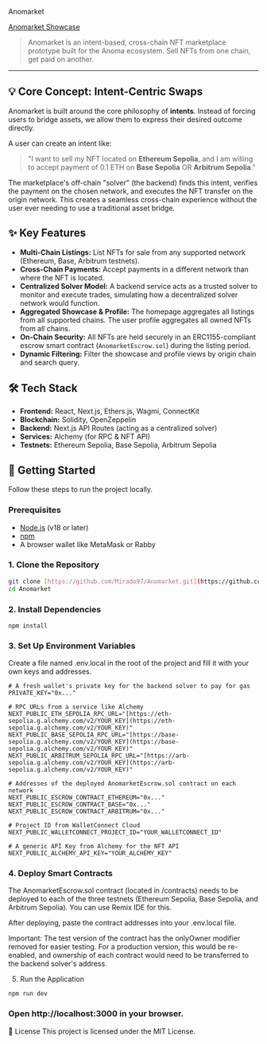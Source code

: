 
  Anomarket 

[Anomarket Showcase](https://youtu.be/duVZXlhkumQ)

> Anomarket is an intent-based, cross-chain NFT marketplace prototype built for the Anoma ecosystem. Sell NFTs from one chain, get paid on another.

---

## 💡 Core Concept: Intent-Centric Swaps

Anomarket is built around the core philosophy of **intents**. Instead of forcing users to bridge assets, we allow them to express their desired outcome directly.

A user can create an intent like:
> "I want to sell my NFT located on **Ethereum Sepolia**, and I am willing to accept payment of 0.1 ETH on **Base Sepolia** OR **Arbitrum Sepolia**."

The marketplace's off-chain "solver" (the backend) finds this intent, verifies the payment on the chosen network, and executes the NFT transfer on the origin network. This creates a seamless cross-chain experience without the user ever needing to use a traditional asset bridge.

## ✨ Key Features

* **Multi-Chain Listings:** List NFTs for sale from any supported network (Ethereum, Base, Arbitrum testnets).
* **Cross-Chain Payments:** Accept payments in a different network than where the NFT is located.
* **Centralized Solver Model:** A backend service acts as a trusted solver to monitor and execute trades, simulating how a decentralized solver network would function.
* **Aggregated Showcase & Profile:** The homepage aggregates all listings from all supported chains. The user profile aggregates all owned NFTs from all chains.
* **On-Chain Security:** All NFTs are held securely in an ERC1155-compliant escrow smart contract (`AnomarketEscrow.sol`) during the listing period.
* **Dynamic Filtering:** Filter the showcase and profile views by origin chain and search query.

## 🛠️ Tech Stack

* **Frontend:** React, Next.js, Ethers.js, Wagmi, ConnectKit
* **Blockchain:** Solidity, OpenZeppelin
* **Backend:** Next.js API Routes (acting as a centralized solver)
* **Services:** Alchemy (for RPC & NFT API)
* **Testnets:** Ethereum Sepolia, Base Sepolia, Arbitrum Sepolia

## 🚀 Getting Started

Follow these steps to run the project locally.

### Prerequisites

* [Node.js](https://nodejs.org/en/) (v18 or later)
* [npm](https://www.npmjs.com/)
* A browser wallet like MetaMask or Rabby

### 1. Clone the Repository

```bash
git clone [https://github.com/Mirado97/Anomarket.git](https://github.com/Mirado97/Anomarket.git)
cd Anomarket
```
### 2. Install Dependencies
```
npm install
```

### 3. Set Up Environment Variables
Create a file named .env.local in the root of the project and fill it with your own keys and addresses.

```
# A fresh wallet's private key for the backend solver to pay for gas
PRIVATE_KEY="0x..."

# RPC URLs from a service like Alchemy
NEXT_PUBLIC_ETH_SEPOLIA_RPC_URL="[https://eth-sepolia.g.alchemy.com/v2/YOUR_KEY](https://eth-sepolia.g.alchemy.com/v2/YOUR_KEY)"
NEXT_PUBLIC_BASE_SEPOLIA_RPC_URL="[https://base-sepolia.g.alchemy.com/v2/YOUR_KEY](https://base-sepolia.g.alchemy.com/v2/YOUR_KEY)"
NEXT_PUBLIC_ARBITRUM_SEPOLIA_RPC_URL="[https://arb-sepolia.g.alchemy.com/v2/YOUR_KEY](https://arb-sepolia.g.alchemy.com/v2/YOUR_KEY)"

# Addresses of the deployed AnomarketEscrow.sol contract on each network
NEXT_PUBLIC_ESCROW_CONTRACT_ETHEREUM="0x..."
NEXT_PUBLIC_ESCROW_CONTRACT_BASE="0x..."
NEXT_PUBLIC_ESCROW_CONTRACT_ARBITRUM="0x..."

# Project ID from WalletConnect Cloud
NEXT_PUBLIC_WALLETCONNECT_PROJECT_ID="YOUR_WALLETCONNECT_ID"

# A generic API Key from Alchemy for the NFT API
NEXT_PUBLIC_ALCHEMY_API_KEY="YOUR_ALCHEMY_KEY"
```

### 4. Deploy Smart Contracts
The AnomarketEscrow.sol contract (located in /contracts) needs to be deployed to each of the three testnets (Ethereum Sepolia, Base Sepolia, and Arbitrum Sepolia). You can use Remix IDE for this.

After deploying, paste the contract addresses into your .env.local file.

Important: The test version of the contract has the onlyOwner modifier removed for easier testing. For a production version, this would be re-enabled, and ownership of each contract would need to be transferred to the backend solver's address.

5. Run the Application

```
npm run dev
```
### Open http://localhost:3000 in your browser.

📄 License
This project is licensed under the MIT License.
